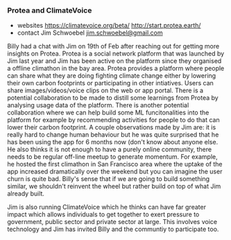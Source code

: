 ### Protea and ClimateVoice

* websites https://climatevoice.org/beta/ http://start.protea.earth/
* contact Jim Schwoebel <jim.schwoebel@gmail.com>

Billy had a chat with Jim on 19th of Feb after reaching out for getting more insights on Protea. Protea is a social network platform that was launched by Jim last year and Jim has been active on the platform since they organised a offline climathon in the bay area. Protea provides a platform where people can share what they are doing fighting climate change either by lowering their own carbon footprints or participating in other intiatives. Users can share images/videos/voice clips on the web or app portal. There is a potential collaboration to be made to distill some learnings from Protea by analysing usage data of the platform. There is another potential collaboration where we can help build some ML funcitonalities into the platform for example by recommending activities for people to do that can lower their carbon footprint. A couple observations made by Jim are: it is really hard to change human behaviour but he was quite surprised that he has been using the app for 6 months now (don't know about anyone else. He also thinks it is not enough to have a purely online community, there needs to be regular off-line meetup to generate momentum. For example, he hosted the first climathon in San Francisco area where the uptake of the app increased dramatically over the weekend but you can imagine the user churn is quite bad. Billy's sense that if we are going to build something similar, we shouldn't reinvent the wheel but rather build on top of what Jim already built.

Jim is also running ClimateVoice which he thinks can have far greater impact which allows individuals to get together to exert pressure to government, public sector and private sector at large. This involves voice technology and Jim has invited Billy and the communtiy to participate too.
